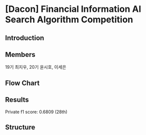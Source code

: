 # [Dacon] Financial Information AI Search Algorithm Competition

## Introduction

## Members
19기 최지우, 20기 윤시호, 이세은

## Flow Chart


## Results
Private f1 score: 0.6809 (28th)

## Structure
